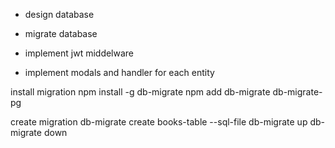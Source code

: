 
- design database 
- migrate database

- implement jwt middelware
- implement modals and handler for each entity 


install migration 
    npm install -g db-migrate
    npm  add db-migrate db-migrate-pg

create migration 
    db-migrate create books-table --sql-file
    db-migrate up
    db-migrate down